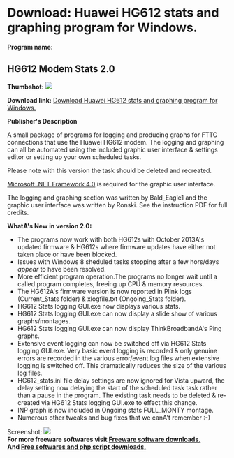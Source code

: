 # Download: Huawei HG612 stats and graphing program for Windows.

**Program name:**

## HG612 Modem Stats 2.0

  
**Thumbshot:** ![](http://www.freewarefiles.com/screenshot/HG6121_md.jpg)   
  
**Download link:** [Download Huawei HG612 stats and graphing program for Windows.](http://freesoftwares.boysofts.com/HG612-Modem-Stats_program_84567.html)  
  


**Publisher's Description**  
  


A small package of programs for logging and producing graphs for FTTC connections that use the Huawei HG612 modem. The logging and graphing can all be automated using the included graphic user interface & settings editor or setting up your own scheduled tasks. 

Please note with this version the task should be deleted and recreated.

[Microsoft .NET Framework 4.0](http://www.freewarefiles.com/Microsoft-NET-Framework-4_program_55008.html) is required for the graphic user interface.

The logging and graphing section was written by Bald_Eagle1 and the graphic user interface was written by Ronski. See the instruction PDF for full credits.

**WhatA's New in version 2.0:**

  * The programs now work with both HG612s with October 2013A's updated firmware & HG612s where firmware updates have either not taken place or have been blocked. 
  * Issues with Windows 8 sheduled tasks stopping after a few hors/days *appear* to have been resolved. 
  * More efficient program operation.The programs no longer wait until a called program completes, freeing up CPU & memory resources. 
  * The HG612A's firmware version is now reported in Plink logs (Current_Stats folder) & xlogfile.txt (Ongoing_Stats folder). 
  * HG612 Stats logging GUI.exe now displays various stats. 
  * HG612 Stats logging GUI.exe can now display a slide show of various graphs/montages. 
  * HG612 Stats logging GUI.exe can now display ThinkBroadbandA's Ping graphs. 
  * Extensive event logging can now be switched off via HG612 Stats logging GUI.exe. Very basic event logging is recorded & only genuine errors are recorded in the various error/event log files when extensive logging is switched off. This dramatically reduces the size of the various log files. 
  * HG612_stats.ini file delay settings are now ignored for Vista upward, the delay setting now delaying the start of the scheduled task task rather than a pause in the program. The existing task needs to be deleted & re-created via HG612 Stats logging GUI.exe to effect this change. 
  * INP graph is now included in Ongoing stats FULL_MONTY montage. 
  * Numerous other tweaks and bug fixes that we canA't remember :-) 

  
  
Screenshot: ![](http://www.freewarefiles.com/screenshot/HG6121.jpg)   
**For more freeware softwares visit [Freeware software downloads.](http://freesoftwares.boysofts.com/)**   
**And [Free softwares and php script downloads.](http://www.boysofts.com/)**
